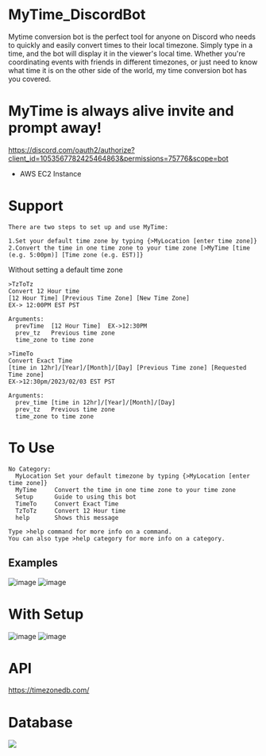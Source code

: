 # MyTime_DiscordBot

Mytime conversion bot is the perfect tool for anyone on Discord who needs to quickly and easily convert times to their local timezone. Simply type in a time, and the bot will display it in the viewer's local time. Whether you're coordinating events with friends in different timezones, or just need to know what time it is on the other side of the world, my time conversion bot has you covered.

# MyTime is always alive invite and prompt away!
https://discord.com/oauth2/authorize?client_id=1053567782425464863&permissions=75776&scope=bot
- AWS EC2 Instance

# Support
```
There are two steps to set up and use MyTime:

1.Set your default time zone by typing {>MyLocation [enter time zone]}
2.Convert the time in one time zone to your time zone [>MyTime [time (e.g. 5:00pm)] [Time zone (e.g. EST)]}
```
Without setting a default time zone
```
>TzToTz
Convert 12 Hour time
[12 Hour Time] [Previous Time Zone] [New Time Zone]
EX-> 12:00PM EST PST

Arguments:
  prevTime  [12 Hour Time]  EX->12:30PM
  prev_tz   Previous time zone
  time_zone to time zone
```
```
>TimeTo
Convert Exact Time
[time in 12hr]/[Year]/[Month]/[Day] [Previous Time zone] [Requested Time zone]
EX->12:30pm/2023/02/03 EST PST

Arguments:
  prev_time [time in 12hr]/[Year]/[Month]/[Day]
  prev_tz   Previous time zone
  time_zone to time zone   
```
# To Use
```
No Category:
  MyLocation Set your default timezone by typing {>MyLocation [enter time zone]}
  MyTime     Convert the time in one time zone to your time zone
  Setup      Guide to using this bot
  TimeTo     Convert Exact Time
  TzToTz     Convert 12 Hour time
  help       Shows this message

Type >help command for more info on a command.
You can also type >help category for more info on a category.
```
## Examples
![image](https://user-images.githubusercontent.com/78048789/210300457-4179de63-6acb-4602-8f99-a84bf5fb1d78.png)
![image](https://user-images.githubusercontent.com/78048789/210300591-827f83dd-b3dd-4a52-a67c-b0363308bbfa.png)

# With Setup
![image](https://user-images.githubusercontent.com/78048789/210300649-e3241033-6bfc-4352-8b03-c8d376491f20.png)
![image](https://user-images.githubusercontent.com/78048789/210300673-178017bf-f9d1-4e87-8331-c142b5840685.png)

# API
https://timezonedb.com/

# Database
<p align="left">
  <img src="https://miro.medium.com/max/700/1*vlaWAXinx8flFp5ZsytpGg.png"/>
</p>
